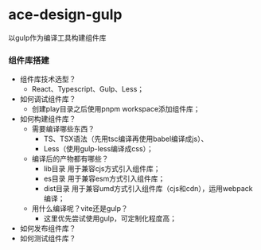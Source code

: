 # ace-design-gulp
以gulp作为编译工具构建组件库

<h3>组件库搭建</h3>


- 组件库技术选型？
    - React、Typescript、Gulp、Less；
- 如何调试组件库？
    - 创建play目录之后使用pnpm workspace添加组件库；
- 如何构建组件库？
    - 需要编译哪些东西？
        - TS、TSX语法（先用tsc编译再使用babel编译成js）、
        - Less（使用gulp-less编译成css）；
    - 编译后的产物都有哪些？
        - lib目录 用于兼容cjs方式引入组件库；
        - es目录 用于兼容esm方式引入组件库；
        - dist目录 用于兼容umd方式引入组件库（cjs和cdn），运用webpack编译；
    - 用什么编译呢？vite还是gulp？
        - 这里优先尝试使用gulp，可定制化程度高；
- 如何发布组件库？
- 如何测试组件库？